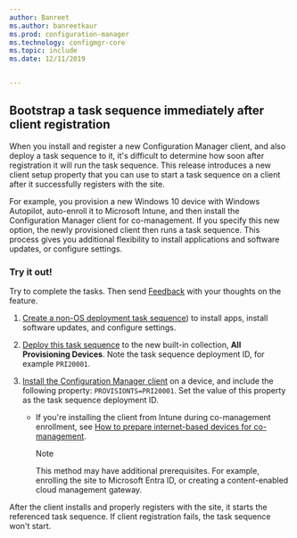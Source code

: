 ```yaml
---
author: Banreet
ms.author: banreetkaur
ms.prod: configuration-manager
ms.technology: configmgr-core
ms.topic: include
ms.date: 12/11/2019


---
```


## <a name="bkmk_provisionts"></a> Bootstrap a task sequence immediately after client registration

<!--5526972-->

When you install and register a new Configuration Manager client, and also deploy a task sequence to it, it's difficult to determine how soon after registration it will run the task sequence. This release introduces a new client setup property that you can use to start a task sequence on a client after it successfully registers with the site.

For example, you provision a new Windows 10 device with Windows Autopilot, auto-enroll it to Microsoft Intune, and then install the Configuration Manager client for co-management. If you specify this new option, the newly provisioned client then runs a task sequence. This process gives you additional flexibility to install applications and software updates, or configure settings.

### Try it out!

Try to complete the tasks. Then send [Feedback](../../../../understand/product-feedback.md) with your thoughts on the feature.

1. [Create a non-OS deployment task sequence](../../../../../osd/deploy-use/create-a-task-sequence-for-non-operating-system-deployments.md)) to install apps, install software updates, and configure settings.

1. [Deploy this task sequence](../../../../../osd/deploy-use/deploy-a-task-sequence.md) to the new built-in collection, **All Provisioning Devices**. Note the task sequence deployment ID, for example `PRI20001`.

1. [Install the Configuration Manager client](../../../../clients/deploy/deploy-clients-to-windows-computers.md#BKMK_Manual) on a device, and include the following property: `PROVISIONTS=PRI20001`. Set the value of this property as the task sequence deployment ID.

    - If you're installing the client from Intune during co-management enrollment, see [How to prepare internet-based devices for co-management](../../../../../comanage/how-to-prepare-Win10.md).

      > [!NOTE]
      > This method may have additional prerequisites. For example, enrolling the site to Microsoft Entra ID, or creating a content-enabled cloud management gateway.

After the client installs and properly registers with the site, it starts the referenced task sequence. If client registration fails, the task sequence won't start.

